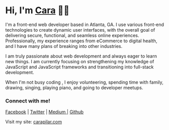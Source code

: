 # Hi, I'm [Cara](https://www.carapilar.com/) 👋🏽

I'm a front-end web developer based in Atlanta, GA. I use various front-end technologies to create dynamic user interfaces, with the overall goal of delivering secure, functional, and seamless online experiences. Professionally, my experience ranges from eCommerce to digital health, and I have many plans of breaking into other industries. 

I am truly passionate about web development and always eager to learn new things. I am currently focusing on strengthening my knowledge of JavaScript and JavaScript frameworks and transitioning into full-stack development.

When I'm not busy coding , I enjoy volunteering, spending time with family, drawing, singing, playing piano, and going to developer meetups.

### Connect with me!
[Facebook](https://www.facebook.com/carapilartech)  |  [Twitter](https://www.twitter.com/CaraPilar_)  |  [Medium ](https://carapilar.medium.com/)  |  [Github](https://www.github.com/CaraPilar)

Visit my site: [carapilar.com](https://www.carapilar.com)

<!--
**CaraPilar/carapilar** is a ✨ _special_ ✨ repository because its `README.md` (this file) appears on your GitHub profile.

Here are some ideas to get you started:

- 🔭 I’m currently working on ...
- 🌱 I’m currently learning ...
- 👯 I’m looking to collaborate on ...
- 🤔 I’m looking for help with ...
- 💬 Ask me about ...
- 📫 How to reach me: ...
- 😄 Pronouns: ...
- ⚡ Fun fact: ...
-->
